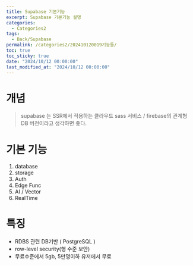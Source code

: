 ```yaml
---
title: Supabase 기본기능
excerpt: Supabase 기본기능 설명
categories:
  - Categories2
tags:
  - Back/Supabase
permalink: /categories2/202410120019기능들/
toc: true
toc_sticky: true
date: "2024/10/12 00:00:00"
last_modified_at: "2024/10/12 00:00:00"
---
```

# 개념
> supabase 는 SSR에서 적용하는 클라우드 sass 서비스 / firebase의 관계형 DB 버전이라고 생각하면 좋다.

# 기본 기능
1. database
2. storage
3. Auth
4. Edge Func
5. AI / Vector
6. RealTime



# 특징
- RDBS 관련 DB기반 ( PostgreSQL )
- row-level security(행 수준 보안)
- 무료수준에서 5gb, 5만명이하 유저에서 무료